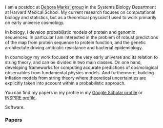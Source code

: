 
<br><br>

I am a postdoc at [Debora Marks' group](https://marks.hms.harvard.edu/) in the Systems Biology Department at Harvard Medical School. My current research focuses on computational biology and statistics, but as a theoretical physicist I used to work primarily on early universe cosmology. 

In biology, I develop probabilistic models of protein and genomic sequences. In particular I am interested in the problem of robust predictions of the map from protein sequence to protein function, and the genetic architectute driving antibiotic resistance and bacterial epidemiology.

In cosmology my work focused on the very early universe and its relation to string theory, and can be divided in two main classes. On one hand, developing frameworks for computing accurate predictions of cosmological observables from fundamental physics models. And furthermore, building inflation models from string theory where theoretical uncertainties are explicitly taken into account within a probabilistic approach.
 

You can find my papers in my profile in my [Google Scholar profile](https://scholar.google.com/citations?user=Ue5LxsIAAAAJ&hl=en) or [INSPIRE profile](http://inspirehep.net/author/profile/Mafalda.Dias.1). 

Software.

<!--Prior to Harvard, I worked at the theory group at DESY in Hamburg and the Astronomy Center at Sussex University, where I also did my PhD under the supervision of Prof. Andrew Liddle. You can see my CV -->

### Papers

